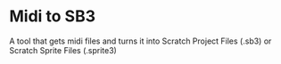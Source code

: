 # Midi to SB3
A tool that gets midi files and turns it into Scratch Project Files (.sb3) or Scratch Sprite Files (.sprite3)
